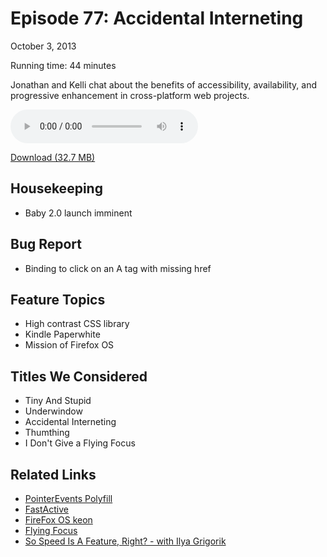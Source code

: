 Episode 77: Accidental Interneting
====
October 3, 2013

Running time: 44 minutes

Jonathan and Kelli chat about the benefits of accessibility, availability, and progressive enhancement in cross-platform web projects.

<audio preload="auto" controls>
	<source src="https://s3.amazonaws.com/nitch/Episode_77_Accidental_Interneting.mp3" type="audio/mpeg" />
    <source src="https://s3.amazonaws.com/nitch/Episode_77_Accidental_Interneting.ogg" type="audio/ogg" />
    Your browser does not support HTML5 audio. Please download the episode using the link below.
</audio>

[Download (32.7 MB)](https://s3.amazonaws.com/nitch/Episode_77_Accidental_Interneting.mp3 "Episode 77: Accidental Interneting")

## Housekeeping

* Baby 2.0 launch imminent

## Bug Report

* Binding to click on an A tag with missing href

## Feature Topics

* High contrast CSS library
* Kindle Paperwhite
* Mission of Firefox OS

## Titles We Considered

* Tiny And Stupid
* Underwindow
* Accidental Interneting
* Thumthing
* I Don't Give a Flying Focus

## Related Links

* [PointerEvents Polyfill](https://github.com/Polymer/PointerEvents)
* [FastActive](https://github.com/jonathanstark/FastActive)
* [FireFox OS keon](http://www.geeksphone.com/)
* [Flying Focus](http://www.flyingfocus.nl/GB/Home.aspx)
* [So Speed Is A Feature, Right? - with Ilya Grigorik](http://fsm.bdconf.com/podcast/so-speed-is-a-feature-right-with-ilya-grigorik)
